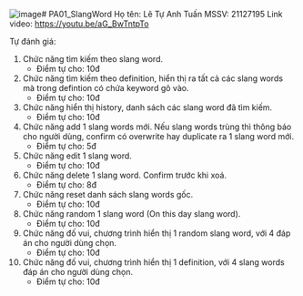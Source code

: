![image](https://github.com/letuanhtuan/PA01_SlangWord/assets/95281235/bd3ff2b8-2b8c-4b85-96ec-e89e73b3405f)# PA01_SlangWord
Họ tên: Lê Tự Anh Tuấn
MSSV: 21127195
Link video: https://youtu.be/aG_BwTntpTo

Tự đánh giá:
1. Chức năng tìm kiếm theo slang word.		
	- Điểm tự cho: 10đ
2. Chức năng tìm kiếm theo definition, hiển thị ra tất cả các slang words mà trong defintion có chứa keyword gõ vào.
	- Điểm tự cho: 10đ
3. Chức năng hiển thị history, danh sách các slang word đã tìm kiếm.
	- Điểm tự cho: 10đ
4. Chức năng add 1 slang words mới. Nếu slang words trùng thì thông báo cho người dùng, confirm có overwrite hay duplicate ra 1 slang word mới.
	- Điểm tự cho: 5đ
5. Chức năng edit 1 slang word.
	- Điểm tự cho: 10đ
6. Chức năng delete 1 slang word. Confirm trước khi xoá.
	- Điểm tự cho: 8đ
7. Chức năng reset danh sách slang words gốc.
	- Điểm tự cho: 10đ
8. Chức năng random 1 slang word (On this day slang word).
	- Điểm tự cho: 10đ
9. Chức năng đố vui, chương trình hiển thị 1 random slang word, với 4 đáp án cho người dùng chọn.
	- Điểm tự cho: 10đ
10. Chức năng đố vui, chương trình hiển thị 1 definition, với 4 slang words đáp án cho người dùng chọn.
	- Điểm tự cho: 10đ
